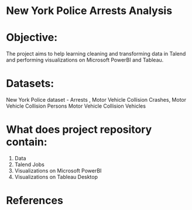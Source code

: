 # New York Police Arrests Analysis

# Objective: 
The project aims to help learning cleaning and transforming data in Talend and performing visualizations on Microsoft PowerBI and Tableau. 

# Datasets: 
New York Police dataset - Arrests , 
Motor Vehicle Collision Crashes, 
Motor Vehicle Collision Persons 
Motor Vehicle Collision Vehicles

# What does project repository contain:
1. Data
2. Talend Jobs
3. Visualizations on Microsoft PowerBI
4. Visualizations on Tableau Desktop

# References

